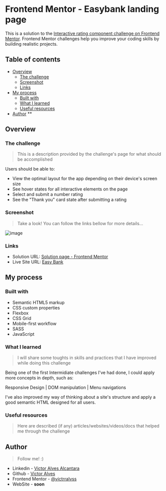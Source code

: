 # Frontend Mentor - Easybank landing page

This is a solution to the [Interactive rating component challenge on Frontend Mentor](https://www.frontendmentor.io/challenges/interactive-rating-component-koxpeBUmI). Frontend Mentor challenges help you improve your coding skills by building realistic projects. 

## Table of contents

- [Overview](#overview)
  - [The challenge](#the-challenge)
  - [Screenshot](#screenshot)
  - [Links](#links)
- [My process](#my-process)
  - [Built with](#built-with)
  - [What I learned](#what-i-learned)
  - [Useful resources](#useful-resources)
- [Author](#author)
**

## Overview

### The challenge
>This is a description provided by the challenge's page for what should be accomplished

Users should be able to:

- View the optimal layout for the app depending on their device's screen size
- See hover states for all interactive elements on the page
- Select and submit a number rating
- See the "Thank you" card state after submitting a rating

### Screenshot
>Take a look! You can follow the links bellow for more details...

![image](https://user-images.githubusercontent.com/90868283/214996183-104190b9-1351-4fba-b38f-faf9483ed25d.png)


### Links

- Solution URL: [Solution page - Frontend Mentor](https://www.frontendmentor.io/solutions/responsive-landingpage-semantic-html-sass-style-preprocessor-kLERAVnrUP)
- Live Site URL: [Easy Bank](https://easybank-victrralvss.netlify.app)

## My process

### Built with

- Semantic HTML5 markup
- CSS custom properties
- Flexbox
- CSS Grid
- Mobile-first workflow
- SASS
- JavaScript

### What I learned
>I will share some toughts in skills and practices that I have improved while doing this challenge

Being one of the first Intermidiate challenges I've had done, I could apply more concepts in depth, such as:

Responsive Design | DOM manipulation | Menu navigations

I've also improved my way of thinking about a site's structure and apply a good semantic HTML designed for all users.

### Useful resources
>Here are described (if any) articles/websites/videos/docs that helped me through the challenge


## Author 
>Follow me! :)
- Linkedin - [Victor Alves Alcantara](https://www.linkedin.com/in/victrralvss/)
- Github - [Victor Alves](https://github.com/victrralvss)
- Frontend Mentor - [@victrralvss](https://www.frontendmentor.io/profile/victrralvss)
- WebSite - __soon__

